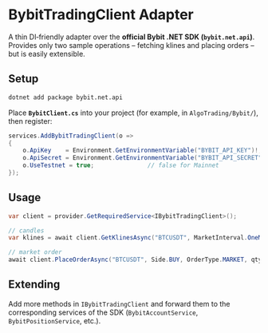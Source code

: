 # BybitTradingClient Adapter

A thin DI‑friendly adapter over the **official Bybit .NET SDK (`bybit.net.api`)**.  
Provides only two sample operations – fetching klines and placing orders – but is easily extensible.

## Setup

```bash
dotnet add package bybit.net.api
```

Place **`BybitClient.cs`** into your project (for example, in `AlgoTrading/Bybit/`), then register:

```csharp
services.AddBybitTradingClient(o =>
{
    o.ApiKey    = Environment.GetEnvironmentVariable("BYBIT_API_KEY")!;
    o.ApiSecret = Environment.GetEnvironmentVariable("BYBIT_API_SECRET")!;
    o.UseTestnet = true;               // false for Mainnet
});
```

## Usage

```csharp
var client = provider.GetRequiredService<IBybitTradingClient>();

// candles
var klines = await client.GetKlinesAsync("BTCUSDT", MarketInterval.OneMinute);

// market order
await client.PlaceOrderAsync("BTCUSDT", Side.BUY, OrderType.MARKET, qty: "0.001");
```

## Extending

Add more methods in `IBybitTradingClient` and forward them to the corresponding services of the SDK (`BybitAccountService`, `BybitPositionService`, etc.).
